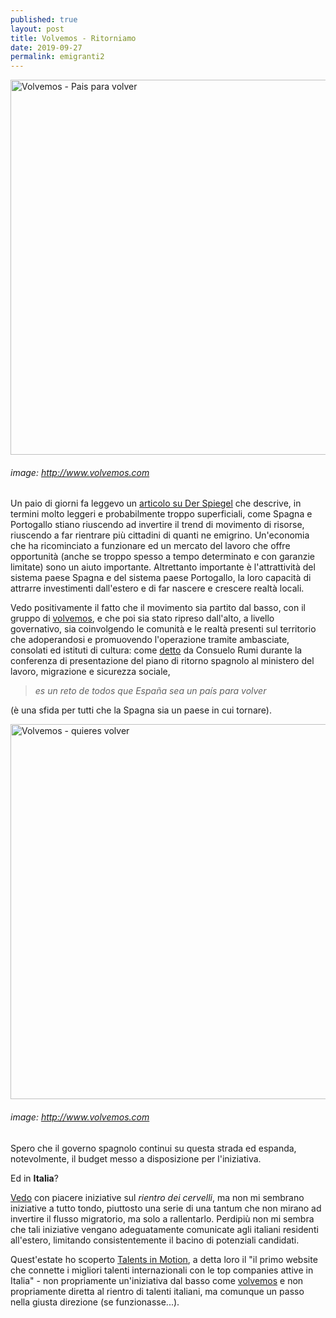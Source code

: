 ```yaml
---
published: true
layout: post
title: Volvemos - Ritorniamo
date: 2019-09-27
permalink: emigranti2
---
```


<img src="https://volvemos.org/sites/default/files/un_pais_para_volver_roboto-32.png" alt="Volvemos - Pais para volver" width="600"/>

###### image: http://www.volvemos.com

Un paio di giorni fa leggevo un [articolo su Der Spiegel](https://www.spiegel.de/international/globalsocieties/young-spaniards-and-portuguese-return-home-a-1288375.html#ref=rss) che descrive, in termini molto leggeri e probabilmente troppo superficiali, come Spagna e Portogallo stiano riuscendo ad invertire il trend di movimento di risorse, riuscendo a far rientrare più cittadini di quanti ne emigrino. 
Un'economia che ha ricominciato a funzionare ed un mercato del lavoro che offre opportunità (anche se troppo spesso a tempo determinato e con garanzie limitate) sono un aiuto importante.
Altrettanto importante è l'attrattività del sistema paese Spagna e del sistema paese Portogallo, la loro capacità di attrarre investimenti dall'estero e di far nascere e crescere realtà locali. 

Vedo positivamente il fatto che il movimento sia partito dal basso, con il gruppo di [volvemos](https://volvemos.org/), e che poi sia stato ripreso dall'alto, a livello governativo, sia coinvolgendo le comunità e le realtà presenti sul territorio che adoperandosi e promuovendo l'operazione tramite ambasciate, consolati ed istituti di cultura: come [detto](http://www.mitramiss.gob.es/cartaespana/es/noticias/Noticia_0493.htm) da Consuelo Rumi durante la conferenza di presentazione del piano di ritorno spagnolo al ministero del lavoro, migrazione e sicurezza sociale, 

> *es un reto de todos que España sea un país para volver*

(è una sfida per tutti che la Spagna sia un paese in cui tornare). 

<img src="https://www.noticiascyl.com/wp-content/uploads/2018/10/volvemos-retorno-talento-valladolid-696x376.jpg" alt="Volvemos - quieres volver" width="600"/>

###### image: http://www.volvemos.com

Spero che il governo spagnolo continui su questa strada ed espanda, notevolmente, il budget messo a disposizione per l'iniziativa.

Ed in **Italia**?
 
[Vedo](https://www.ilsole24ore.com/dossier/20190819_gr_rientro_cervelli_agevolazioni_fiscali-ACIVMHf) con piacere iniziative sul *rientro dei cervelli*, ma non mi sembrano iniziative a tutto tondo, piuttosto una serie di una tantum che non mirano ad invertire il flusso migratorio, ma solo a rallentarlo. Perdipiù non mi sembra che tali iniziative vengano adeguatamente comunicate agli italiani residenti all'estero, limitando consistentemente il bacino di potenziali candidati.  

Quest'estate ho scoperto [Talents in Motion](https://www.talentsinmotion.org), a detta loro il "il primo website che connette i migliori talenti internazionali con le top companies attive in Italia" - non propriamente un'iniziativa dal basso come [volvemos](https://volvemos.org/) e non propriamente diretta al rientro di talenti italiani, ma comunque un passo nella giusta direzione (se funzionasse...).

